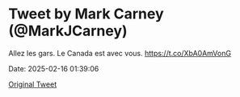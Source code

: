 # Tweet by Mark Carney (@MarkJCarney)

Allez les gars. Le Canada est avec vous. https://t.co/XbA0AmVonG

Date: 2025-02-16 01:39:06

[Original Tweet](https://x.com/MarkJCarney/status/1890938927093006551)
